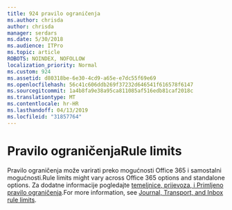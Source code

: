 ```yaml
---
title: 924 pravilo ograničenja
ms.author: chrisda
author: chrisda
manager: serdars
ms.date: 5/30/2018
ms.audience: ITPro
ms.topic: article
ROBOTS: NOINDEX, NOFOLLOW
localization_priority: Normal
ms.custom: 924
ms.assetid: d80318be-6e30-4cd9-a65e-e7dc55f69e69
ms.openlocfilehash: 56c41c606ddb269f37232d646541f616578f6147
ms.sourcegitcommit: 1a4b8fa9e38a95ca811085af516edb81caf2018c
ms.translationtype: MT
ms.contentlocale: hr-HR
ms.lasthandoff: 04/13/2019
ms.locfileid: "31857764"
---
```

# <a name="rule-limits"></a><span data-ttu-id="8c1bf-102">Pravilo ograničenja</span><span class="sxs-lookup"><span data-stu-id="8c1bf-102">Rule limits</span></span>

<span data-ttu-id="8c1bf-103">Pravilo ograničenja može varirati preko mogućnosti Office 365 i samostalni mogućnosti.</span><span class="sxs-lookup"><span data-stu-id="8c1bf-103">Rule limits might vary across Office 365 options and standalone options.</span></span> <span data-ttu-id="8c1bf-104">Za dodatne informacije pogledajte [temeljnice, prijevoza, i Primljeno pravilo ograničenja](https://technet.microsoft.com/library/exchange-online-limits.aspx).</span><span class="sxs-lookup"><span data-stu-id="8c1bf-104">For more information, see [Journal, Transport, and Inbox rule limits](https://technet.microsoft.com/library/exchange-online-limits.aspx).</span></span>
